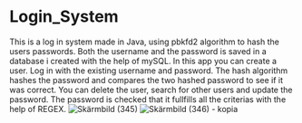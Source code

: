 # Login_System
This is a log in system made in Java, using pbkfd2 algorithm to hash the users passwords. Both the username and the password is saved in a database i created with the help of mySQL. In this app you can create a user. Log in with the existing username and password. The hash algorithm hashes the password and compares the two hashed password to see if it was correct. You can delete the user, search for other users and update the password. The password is checked that it fullfills all the criterias with the help of REGEX. ![Skärmbild (345)](https://user-images.githubusercontent.com/62659746/142208863-4cd6e6d3-fb56-445c-933c-89c9e6e9c6e9.png)
![Skärmbild (346) - kopia](https://user-images.githubusercontent.com/62659746/142208996-7e1df6d5-17c9-4500-9372-b04389d00065.png)
